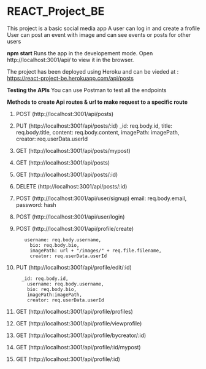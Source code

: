 # REACT_Project_BE

This project is a basic social media app
A user can log in and create a frofile
User can post an event with image and can see events or posts for other users 

**npm start**
Runs the app in the developement mode.
Open http://localhost:3001/api/ to view it in the browser.

The project has been deployed using Heroku and can be vieded at :
https://react-project-be.herokuapp.com/api/posts

**Testing the APIs**
You can use Postman to test all the endpoints

**Methods to create Api routes & url to make request to a specific route**

1. POST (http://localhost:3001/api/posts)

2. PUT (http://localhost:3001/api/posts/:id)
 _id: req.body.id,
            title: req.body.title,
            content: req.body.content,
            imagePath: imagePath,
            creator: req.userData.userId

3. GET (http://localhost:3001/api/posts/mypost)

4. GET (http://localhost:3001/api/posts)

5. GET (http://localhost:3001/api/posts/:id)

6. DELETE (http://localhost:3001/api/posts/:id)

7. POST (http://localhost:3001/api/user/signup)
    email: req.body.email,
            password: hash
            
8. POST (http://localhost:3001/api/user/login)

9. POST (http://localhost:3001/api/profile/create)

          username: req.body.username,
            bio: req.body.bio,
            imagePath: url + "/images/" + req.file.filename,
            creator: req.userData.userId
            
10. PUT (http://localhost:3001/api/profile/edit/:id)

          _id: req.body.id,
            username: req.body.username,
            bio: req.body.bio,
            imagePath:imagePath,
            creator: req.userData.userId

11. GET (http://localhost:3001/api/profile/profiles)

12.  GET (http://localhost:3001/api/profile/viewprofile)

13.   GET (http://localhost:3001/api/profile/bycreator/:id)

14.  GET (http://localhost:3001/api/profile/:id/mypost)

15.  GET (http://localhost:3001/api/profile/:id)

